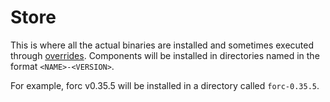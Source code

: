 # Store

This is where all the actual binaries are installed and sometimes executed through
[overrides]. Components will be installed in directories named in the format `<NAME>-<VERSION>`.

For example, forc v0.35.5 will be installed in a directory called `forc-0.35.5`.

[overrides]: /overrides.md
